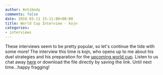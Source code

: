 ```yaml
---
author: Antibody
comments: false
date: 2016-03-11 15:11:00+00:00
title: World Cup Interview - kojn
categories:
- interviews
---
```

These interviews seem to be pretty popular, so let's continue the tide with some more! The interview this time is kojn, who opens up to me about his duel strategies and his preparation for the [upcoming world cup](http://forums.xonotic.org/showthread.php?tid=6045&pid=75499#pid75499). Listen to us chat away [here](/m/uploads/2016/03/kojn_worldcup_interview.mp3) or download the file directly by saving the link. Until next time...happy fragging!
